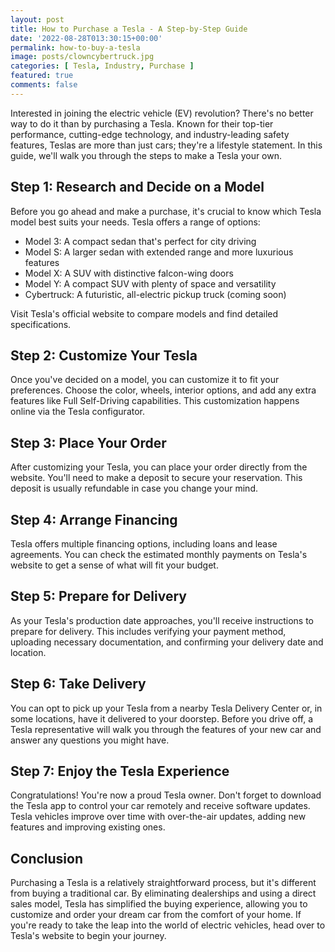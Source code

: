 ```yaml
---
layout: post
title: How to Purchase a Tesla - A Step-by-Step Guide
date: '2022-08-28T013:30:15+00:00'
permalink: how-to-buy-a-tesla
image: posts/clowncybertruck.jpg
categories: [ Tesla, Industry, Purchase ]
featured: true
comments: false 
---
```


Interested in joining the electric vehicle (EV) revolution? There's no better way to do it than by purchasing a Tesla. Known for their top-tier performance, cutting-edge technology, and industry-leading safety features, Teslas are more than just cars; they're a lifestyle statement. In this guide, we'll walk you through the steps to make a Tesla your own.

## Step 1: Research and Decide on a Model

Before you go ahead and make a purchase, it's crucial to know which Tesla model best suits your needs. Tesla offers a range of options:

- Model 3: A compact sedan that's perfect for city driving
- Model S: A larger sedan with extended range and more luxurious features
- Model X: A SUV with distinctive falcon-wing doors
- Model Y: A compact SUV with plenty of space and versatility
- Cybertruck: A futuristic, all-electric pickup truck (coming soon)

Visit Tesla's official website to compare models and find detailed specifications.

## Step 2: Customize Your Tesla

Once you've decided on a model, you can customize it to fit your preferences. Choose the color, wheels, interior options, and add any extra features like Full Self-Driving capabilities. This customization happens online via the Tesla configurator.

## Step 3: Place Your Order

After customizing your Tesla, you can place your order directly from the website. You'll need to make a deposit to secure your reservation. This deposit is usually refundable in case you change your mind.

## Step 4: Arrange Financing

Tesla offers multiple financing options, including loans and lease agreements. You can check the estimated monthly payments on Tesla's website to get a sense of what will fit your budget.

## Step 5: Prepare for Delivery

As your Tesla's production date approaches, you'll receive instructions to prepare for delivery. This includes verifying your payment method, uploading necessary documentation, and confirming your delivery date and location.

## Step 6: Take Delivery

You can opt to pick up your Tesla from a nearby Tesla Delivery Center or, in some locations, have it delivered to your doorstep. Before you drive off, a Tesla representative will walk you through the features of your new car and answer any questions you might have.

## Step 7: Enjoy the Tesla Experience

Congratulations! You're now a proud Tesla owner. Don't forget to download the Tesla app to control your car remotely and receive software updates. Tesla vehicles improve over time with over-the-air updates, adding new features and improving existing ones.

## Conclusion

Purchasing a Tesla is a relatively straightforward process, but it's different from buying a traditional car. By eliminating dealerships and using a direct sales model, Tesla has simplified the buying experience, allowing you to customize and order your dream car from the comfort of your home. If you're ready to take the leap into the world of electric vehicles, head over to Tesla's website to begin your journey.

